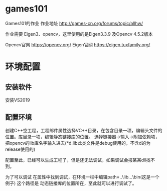 # games101
Games101的作业
作业地址 http://games-cn.org/forums/topic/allhw/

作业需要 Eigen3、opencv，这里使用的是Eigen3.3.9 及Opencv 4.5.2版本

Opencv官网 https://opencv.org/
Eigen官网 https://eigen.tuxfamily.org/

# 环境配置
## 安装软件
安装VS2019
## 配置环境
创建C++空工程，工程邮件属性选择VC++目录，在包含目录一项，编辑头文件的位置。库目录一项，编辑静态链接库的位置。
选择链接器->输入->附加依赖项，把opencv的lib库名字输入进去(*d.lib此类文件是debug使用的，不含d的为release使用的)

配置至此，已经可以生成工程了，但是还无法调试，如果调试会报某某dll找不到。

为了可以调试 在属性中找到调试，在环境一栏中编辑path=..\lib...\bin(这是一个例子)
这个路径是 动态链接库的位置所在，至此就可以进行调试了。